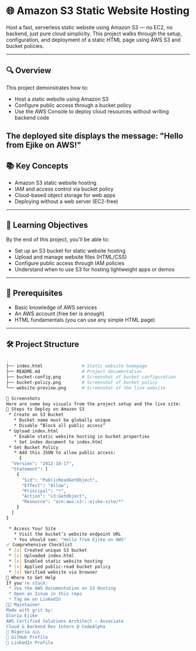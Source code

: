 # 🌐 Amazon S3 Static Website Hosting

Host a fast, serverless static website using Amazon S3 — no EC2, no backend, just pure cloud simplicity. This project walks through the setup, configuration, and deployment of a static HTML page using AWS S3 and bucket policies.

---

## 🔍 Overview

This project demonstrates how to:
- Host a static website using Amazon S3
- Configure public access through a bucket policy
- Use the AWS Console to deploy cloud resources without writing backend code

The deployed site displays the message: "Hello from Ejike on AWS!"
---

## 📚 Key Concepts

- Amazon S3 static website hosting
- IAM and access control via bucket policy
- Cloud-based object storage for web apps
- Deploying without a web server (EC2-free)

---

## 🧠 Learning Objectives

By the end of this project, you'll be able to:

- Set up an S3 bucket for static website hosting
- Upload and manage website files (HTML/CSS)
- Configure public access through IAM policies
- Understand when to use S3 for hosting lightweight apps or demos

---

## 🧰 Prerequisites

- Basic knowledge of AWS services
- An AWS account (free tier is enough)
- HTML fundamentals (you can use any simple HTML page)

---

## 🛠 Project Structure

```bash
.
├── index.html               # Static website homepage
├── README.md                # Project documentation
├── bucket-config.png        # Screenshot of bucket configuration
├── bucket-policy.png        # Screenshot of bucket policy
└── website-preview.png      # Screenshot of the live website

📸 Screenshots
Here are some key visuals from the project setup and the live site:
🚀 Steps to Deploy on Amazon S3
 * Create an S3 Bucket
   * Bucket name must be globally unique
   * Disable “Block all public access”
 * Upload index.html
   * Enable static website hosting in bucket properties
   * Set index document to index.html
 * Set Bucket Policy
   * Add this JSON to allow public access:
     {
  "Version": "2012-10-17",
  "Statement": [
    {
      "Sid": "PublicReadGetObject",
      "Effect": "Allow",
      "Principal": "*",
      "Action": "s3:GetObject",
      "Resource": "arn:aws:s3:::ejike-site/*"
    }
  ]
}

 * Access Your Site
   * Visit the bucket’s website endpoint URL
   * You should see: "Hello from Ejike on AWS"
✅ Comprehensive Checklist
 * [x] Created unique S3 bucket
 * [x] Uploaded index.html
 * [x] Enabled static website hosting
 * [x] Applied public-read bucket policy
 * [x] Verified website via browser
💬 Where to Get Help
If you're stuck:
 * Use the AWS Documentation on S3 Hosting
 * Open an Issue in this repo
 * Tag me on LinkedIn
👩‍💻 Maintainer
Made with grit by:
Gloria Ejike
AWS Certified Solutions Architect – Associate
Cloud & Backend Dev Intern @ CodeAlpha
📍 Nigeria 🇳🇬
🔗 GitHub Profile
🔗 LinkedIn Profile
